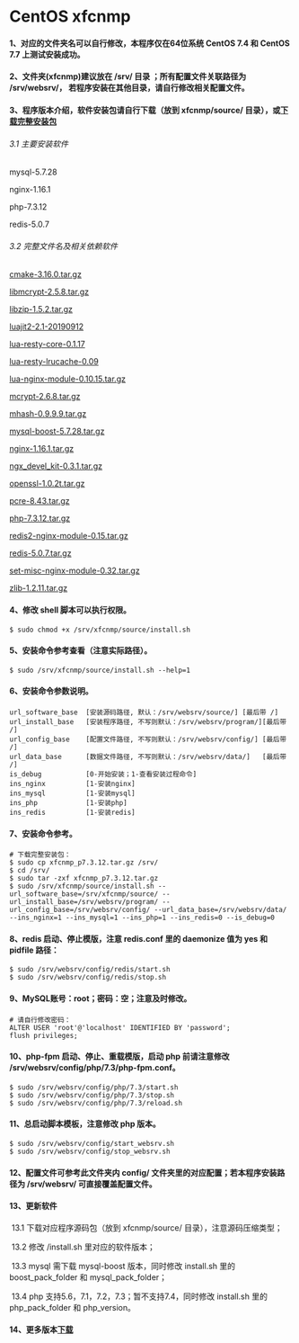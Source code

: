 # CentOS xfcnmp

#### 1、对应的文件夹名可以自行修改，本程序仅在64位系统 CentOS 7.4 和 CentOS 7.7 上测试安装成功。

#### 2、文件夹(xfcnmp)建议放在 /srv/ 目录 ；所有配置文件关联路径为 /srv/websrv/， 若程序安装在其他目录，请自行修改相关配置文件。

#### 3、程序版本介绍，软件安装包请自行下载（放到 xfcnmp/source/ 目录），或[下载完整安装包](https://pan.baidu.com/s/1i5PA2yT#list/path=%2Fsharelink2958561331-535926987262596%2Fweb_tool%2Fcentos&parentPath=%2Fsharelink2958561331-535926987262596)

###### 3.1 主要安装软件

mysql-5.7.28

nginx-1.16.1

php-7.3.12

redis-5.0.7

###### 3.2 完整文件名及相关依赖软件

[cmake-3.16.0.tar.gz](https://cmake.org/download/)

[libmcrypt-2.5.8.tar.gz](https://nchc.dl.sourceforge.net/project/mcrypt/Libmcrypt/2.5.8/libmcrypt-2.5.8.tar.gz)

[libzip-1.5.2.tar.gz](https://libzip.org/download/libzip-1.5.2.tar.gz)

[luajit2-2.1-20190912](https://github.com/openresty/luajit2)

[lua-resty-core-0.1.17](https://github.com/openresty/lua-resty-core)

[lua-resty-lrucache-0.09](https://github.com/openresty/lua-resty-lrucache)

[lua-nginx-module-0.10.15.tar.gz](https://github.com/openresty/lua-nginx-module)

[mcrypt-2.6.8.tar.gz](https://nchc.dl.sourceforge.net/project/mcrypt/MCrypt/2.6.8/mcrypt-2.6.8.tar.gz)

[mhash-0.9.9.9.tar.gz](https://nchc.dl.sourceforge.net/project/mhash/mhash/0.9.9.9/mhash-0.9.9.9.tar.gz)

[mysql-boost-5.7.28.tar.gz](https://cdn.mysql.com//Downloads/MySQL-5.7/mysql-boost-5.7.28.tar.gz)

[nginx-1.16.1.tar.gz](http://nginx.org/download/nginx-1.16.1.tar.gz)

[ngx_devel_kit-0.3.1.tar.gz](https://github.com/simplresty/ngx_devel_kit)

[openssl-1.0.2t.tar.gz](https://www.openssl.org/source/openssl-1.0.2t.tar.gz)

[pcre-8.43.tar.gz](https://ftp.pcre.org/pub/pcre/pcre-8.43.tar.gz)

[php-7.3.12.tar.gz](https://www.php.net/downloads.php)

[redis2-nginx-module-0.15.tar.gz](https://github.com/openresty/redis2-nginx-module)

[redis-5.0.7.tar.gz](http://download.redis.io/releases/redis-5.0.7.tar.gz)

[set-misc-nginx-module-0.32.tar.gz](https://github.com/openresty/set-misc-nginx-module)

[zlib-1.2.11.tar.gz](http://www.zlib.net/zlib-1.2.11.tar.gz)



#### 4、修改 shell 脚本可以执行权限。
```shell
$ sudo chmod +x /srv/xfcnmp/source/install.sh
```
#### 5、安装命令参考查看（注意实际路径）。

```shell
$ sudo /srv/xfcnmp/source/install.sh --help=1
```

#### 6、安装命令参数说明。

```shell
url_software_base  [安装源码路径, 默认：/srv/websrv/source/] [最后带 /]
url_install_base   [安装程序路径, 不写则默认：/srv/websrv/program/][最后带 /]
url_config_base    [配置文件路径, 不写则默认：/srv/websrv/config/] [最后带 /]
url_data_base      [数据文件路径, 不写则默认：/srv/websrv/data/]   [最后带 /]
is_debug           [0-开始安装；1-查看安装过程命令]
ins_nginx          [1-安装nginx]
ins_mysql          [1-安装mysql]
ins_php            [1-安装php]
ins_redis          [1-安装redis]
```

#### 7、安装命令参考。
   ```shell
# 下载完整安装包：
$ sudo cp xfcnmp_p7.3.12.tar.gz /srv/
$ cd /srv/
$ sudo tar -zxf xfcnmp_p7.3.12.tar.gz
$ sudo /srv/xfcnmp/source/install.sh --url_software_base=/srv/xfcnmp/source/ --url_install_base=/srv/websrv/program/ --url_config_base=/srv/websrv/config/ --url_data_base=/srv/websrv/data/ --ins_nginx=1 --ins_mysql=1 --ins_php=1 --ins_redis=0 --is_debug=0
   ```

#### 8、redis 启动、停止模版，注意 redis.conf 里的 daemonize 值为 yes 和 pidfile 路径：
   ```shell
$ sudo /srv/websrv/config/redis/start.sh
$ sudo /srv/websrv/config/redis/stop.sh
   ```

#### 9、MySQL账号：root；密码：空；注意及时修改。

```shell
# 请自行修改密码：
ALTER USER 'root'@'localhost' IDENTIFIED BY 'password';
flush privileges;
```

#### 10、php-fpm 启动、停止、重载模版，启动 php 前请注意修改 /srv/websrv/config/php/7.3/php-fpm.conf。

```shell
$ sudo /srv/websrv/config/php/7.3/start.sh
$ sudo /srv/websrv/config/php/7.3/stop.sh
$ sudo /srv/websrv/config/php/7.3/reload.sh
```

#### 11、总启动脚本模板，注意修改 php 版本。

```shell
$ sudo /srv/websrv/config/start_websrv.sh
$ sudo /srv/websrv/config/stop_websrv.sh
```

#### 12、配置文件可参考此文件夹内 config/ 文件夹里的对应配置；若本程序安装路径为 /srv/websrv/ 可直接覆盖配置文件。

#### 13、更新软件
​    13.1 下载对应程序源码包（放到 xfcnmp/source/ 目录），注意源码压缩类型；

​    13.2 修改 /install.sh 里对应的软件版本；

​    13.3 mysql 需下载 mysql-boost 版本，同时修改 install.sh 里的 boost_pack_folder 和 mysql_pack_folder；

​	13.4 php 支持5.6，7.1，7.2，7.3；暂不支持7.4，同时修改 install.sh 里的 php_pack_folder 和 php_version。

#### 14、更多版本[下载](https://pan.baidu.com/s/1i5PA2yT)

